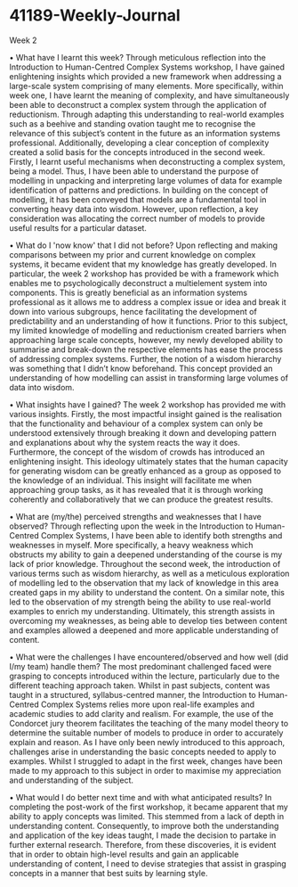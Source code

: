 # 41189-Weekly-Journal 
Week 2



•	What have I learnt this week?
Through meticulous reflection into the Introduction to Human-Centred Complex Systems workshop, I have gained enlightening insights which provided a new framework when addressing a large-scale system comprising of many elements. More specifically, within week one, I have learnt the meaning of complexity, and have simultaneously been able to deconstruct a complex system through the application of reductionism. Through adapting this understanding to real-world examples such as a beehive and standing ovation taught me to recognise the relevance of this subject’s content in the future as an information systems professional. Additionally, developing a clear conception of complexity created a solid basis for the concepts introduced in the second week. Firstly, I learnt useful mechanisms when deconstructing a complex system, being a model. Thus, I have been able to understand the purpose of modelling in unpacking and interpreting large volumes of data for example identification of patterns and predictions. In building on the concept of modelling, it has been conveyed that models are a fundamental tool in converting heavy data into wisdom. However, upon reflection, a key consideration was allocating the correct number of models to provide useful results for a particular dataset. 

•	What do I 'now know' that I did not before?
Upon reflecting and making comparisons between my prior and current knowledge on complex systems, it became evident that my knowledge has greatly developed. In particular, the week 2 workshop has provided be with a framework which enables me to psychologically deconstruct a multielement system into components. This is greatly beneficial as an information systems professional as it allows me to address a complex issue or idea and break it down into various subgroups, hence facilitating the development of predictability and an understanding of how it functions. Prior to this subject, my limited knowledge of modelling and reductionism created barriers when approaching large scale concepts, however, my newly developed ability to summarise and break-down the respective elements has ease the process of addressing complex systems. Further, the notion of a wisdom hierarchy was something that I didn’t know beforehand. This concept provided an understanding of how modelling can assist in transforming large volumes of data into wisdom.

•	What insights have I gained?
The week 2 workshop has provided me with various insights. Firstly, the most impactful insight gained is the realisation that the functionality and behaviour of a complex system can only be understood extensively through breaking it down and developing pattern and explanations about why the system reacts the way it does. Furthermore, the concept of the wisdom of crowds has introduced an enlightening insight. This ideology ultimately states that the human capacity for generating wisdom can be greatly enhanced as a group as opposed to the knowledge of an individual. This insight will facilitate me when approaching group tasks, as it has revealed that it is through working coherently and collaboratively that we can produce the greatest results.

•	What are (my/the) perceived strengths and weaknesses that I have observed?
Through reflecting upon the week in the Introduction to Human-Centred Complex Systems, I have been able to identify both strengths and weaknesses in myself. More specifically, a heavy weakness which obstructs my ability to gain a deepened understanding of the course is my lack of prior knowledge. Throughout the second week, the introduction of various terms such as wisdom hierarchy, as well as a meticulous exploration of modelling led to the observation that my lack of knowledge in this area created gaps in my ability to understand the content. On a similar note, this led to the observation of my strength being the ability to use real-world examples to enrich my understanding. Ultimately, this strength assists in overcoming my weaknesses, as being able to develop ties between content and examples allowed a deepened and more applicable understanding of content. 

•	What were the challenges I have encountered/observed and how well (did I/my team) handle them?
The most predominant challenged faced were grasping to concepts introduced within the lecture, particularly due to the different teaching approach taken. Whilst in past subjects, content was taught in a structured, syllabus-centred manner, the Introduction to Human-Centred Complex Systems relies more upon real-life examples and academic studies to add clarity and realism. For example, the use of the Condorcet jury theorem facilitates the teaching of the many model theory to determine the suitable number of models to produce in order to accurately explain and reason. As I have only been newly introduced to this approach, challenges arise in understanding the basic concepts needed to apply to examples. Whilst I struggled to adapt in the first week, changes have been made to my approach to this subject in order to maximise my appreciation and understanding of the subject. 

•	What would I do better next time and with what anticipated results?
In completing the post-work of the first workshop, it became apparent that my ability to apply concepts was limited. This stemmed from a lack of depth in understanding content. Consequently, to improve both the understanding and application of the key ideas taught, I made the decision to partake in further external research. Therefore, from these discoveries, it is evident that in order to obtain high-level results and gain an applicable understanding of content, I need to devise strategies that assist in grasping concepts in a manner that best suits by learning style.

